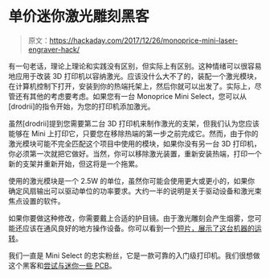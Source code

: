 # 单价迷你激光雕刻黑客

> 原文：<https://hackaday.com/2017/12/26/monoprice-mini-laser-engraver-hack/>

有一句老话，理论上理论和实践没有区别，但实际上有区别。这种情绪可以很容易地应用于改装 3D 打印机以容纳激光。应该没什么大不了的，装配一个激光模块，在计算机控制下打开，安装到你的热端托架上，然后你就可以出发了。实际上，尽管还有其他的考虑要考虑。如果您有一台 Monoprice Mini Select，您可以从[drodrii]的指令开始，为您的打印机添加激光。

虽然[drodrii]提到您需要第二台 3D 打印机来制作激光的支架，但我们认为您应该能够在 Mini 上打印它，只要您在移除热端的第一步之前完成它。然而，由于你的激光模块可能不完全匹配这个项目中使用的模块，如果你没有另一台 3D 打印机，你必须第一次就把它做好。当然，你可以移除激光装置，重新安装热端，打印一个新的支架并重新开始，但这将是一个拖累。

使用的激光模块是一个 2.5W 的单位，虽然你可能会使用更大或更小的，如果你确定风扇输出可以驱动单位的功率要求。大约一半的说明是关于驱动设备和激光束焦点设置的软件。

如果你要做这种修改，你需要戴上合适的护目镜。由于激光雕刻会产生烟雾，您可能还应该在通风良好的地方操作设备。你可以看到一个[短片，展示了这台机器的运转](https://v.redd.it/hwgc70wjdq501/DASH_9_6_M)。

我们一直是 Mini Select 的忠实粉丝，它是一款可靠的入门级打印机。我们很想做这个黑客和[尝试与迷你一些 PCB](https://hackaday.com/2017/12/22/improving-cheap-laser-engravers-for-pcb-fabrication/)。